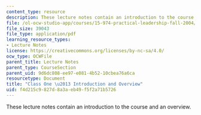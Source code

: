 ```yaml
---
content_type: resource
description: These lecture notes contain an introduction to the course and an overview.
file: /ol-ocw-studio-app/courses/15-974-practical-leadership-fall-2004/f4d215c9827d8a3aeb49f5f2a71b5726_class1.pdf
file_size: 39043
file_type: application/pdf
learning_resource_types:
- Lecture Notes
license: https://creativecommons.org/licenses/by-nc-sa/4.0/
ocw_type: OCWFile
parent_title: Lecture Notes
parent_type: CourseSection
parent_uid: 9d6dc808-ee97-e081-4b52-10cbea76a6ca
resourcetype: Document
title: "Class One \u2013 Introduction and Overview"
uid: f4d215c9-827d-8a3a-eb49-f5f2a71b5726
---
```

These lecture notes contain an introduction to the course and an overview.